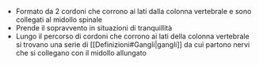 * Formato da 2 cordoni che corrono ai lati dalla colonna vertebrale e sono collegati al midollo spinale
* Prende il sopravvento in situazioni di tranquillità
* Lungo il percorso di cordoni che corrono ai lati della colonna vertebrale si trovano una serie di [[Definizioni#Gangli|gangli]] da cui partono nervi che si collegano con il midollo allungato